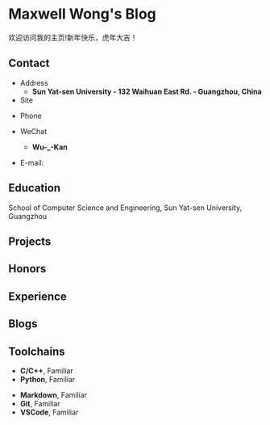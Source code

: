 # Maxwell Wong's Blog

欢迎访问我的主页!新年快乐，虎年大吉！

<!-- .slide -->

## Contact

- Address
  - **Sun Yat-sen University - 132 Waihuan East Rd. - Guangzhou, China**
- Site

<!-- .slide vertical=true -->

- Phone
 
- WeChat
  - **Wu-\_-Kan**
- E-mail:
 

<!-- .slide -->

## Education

<!-- .slide vertical=true -->

School of Computer Science and Engineering, Sun Yat-sen University, Guangzhou


<!-- .slide vertical=true -->



<!-- .slide -->

## Projects

<!-- .slide vertical=true -->


<!-- .slide vertical=true -->



<!-- .slide -->

## Honors


<!-- .slide vertical=true -->


<!-- .slide vertical=true -->



<!-- .slide -->

## Experience



<!-- .slide -->

## Blogs



<!-- .slide vertical=true -->



<!-- .slide -->

## Toolchains

<!-- .slide vertical=true -->

- **C/C++**, Familiar
- **Python**, Familiar

<!-- .slide vertical=true -->

- **Markdown**, Familiar
- **Git**, Familiar
- **VSCode**, Familiar
